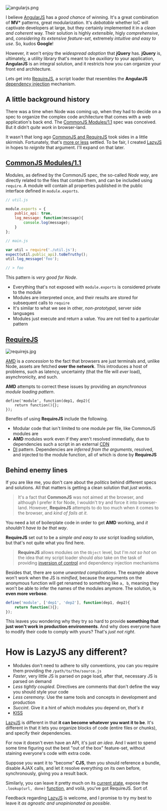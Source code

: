 ![angularjs.png][1]

I believe [AngularJS](http://angularjs.org/ "Angular Model-View-Whatever Framework") has a _good chance_ of winning. It's a great combination of **MV*** patterns, great modularization. It's _debatable_ whether IoC will captivate developers at large, but they certainly implemented it in a _clean and coherent_ way. Their solution is highly _extensible_, higly _comprehensive_, and, _considering its extensive feature-set_, extremely _intuitive and easy to use_. So, kudos **Google**!

However, it won't enjoy the _widespread adoption_ that **jQuery** has. **jQuery** is, ultimately, a utility library that's meant to be _auxiliary_ to your application, **AngularJS** is an integral solution, and it restricts how you can organize your front end architecture.

Lets get into [RequireJS](http://requirejs.org/ "RequireJS script loader"), a script loader that resembles the **AngularJS** [dependency injection](http://en.wikipedia.org/wiki/Dependency_injection "Dependency Injection") mechanism.

## A little background history ##

There was a time when Node was coming up, when they had to decide on a spec to organize the complex code architecture that comes with a web application's back end. The [CommonJS Modules/1.1](http://wiki.commonjs.org/wiki/Modules/1.1 "CommonJS Modules Spec") spec was conceived. But it didn't _quite work_ in browser-land.

It wasn't that long ago [CommonJS and RequireJS](http://blog.millermedeiros.com/amd-is-better-for-the-web-than-commonjs-modules/ "AMD is better for the web than CommonJS modules, by Miller Medeiros") took sides in a little skirmish. Fortunately, that's [more or less](http://tomdale.net/2012/01/amd-is-not-the-answer/ "AMD is Not the Answer, by Tom Dale") settled. To be fair, I created [LazyJS](http://bevacqua.github.io/lazyjs/ "LazyJS: The minimalist JS loader") in hopes to _reignite_ that argument. I'll expand on that later.

## [CommonJS Modules/1.1](http://wiki.commonjs.org/wiki/Modules/1.1 "CommonJS Modules Spec") ##

Modules, as defined by the CommonJS spec, the so-called _Node way_, are directly related to the files that contain them, and can be included using `require`. A module will contain all properties published in the public interface defined in `module.exports`.

```js
// util.js

module.exports = {
	public_api: true,
	log_message: function(message){
		console.log(message);
	}
};

// main.js

var util = require('./util.js');
expect(util.public_api).toBeTruthy();
util.log_message('foo');

// > foo
```

This pattern is _very good for Node_.

- Everything that's not exposed with `module.exports` is considered private to the module
- Modules are interpreted once, and their results are stored for subsequent calls to `require`
- It's similar to what we see in other, _non-prototypal_, server side languages
- Modules just execute and return a value. You are not tied to a particular pattern

## [RequireJS](http://requirejs.org/ "RequireJS script loader") ##

![requirejs.jpg][2]

[AMD](http://requirejs.org/docs/whyamd.html "Why AMD? - RequireJS") is a _concession_ to the fact that browsers are just terminals and, unlike Node, assets are fetched **over the network**. This introduces a host of problems, such as latency, uncertainty (that the file will _ever_ load), asynchronicity, and such.

**AMD** attempts to correct these issues by providing an _asynchronous module loading pattern_.

	define('module', function(dep1, dep2){
		return function(){};
	});

Benefits of using **RequireJS** include the following.

- Modular code that isn't limited to one module per file, like CommonJS modules are
- **AMD** modules work even if they aren't resolved immediatly, due to dependencies such a script in an external [CDN](https://en.wikipedia.org/wiki/Content_delivery_network "Content Delivery Network")
- [DI](http://en.wikipedia.org/wiki/Dependency_injection "Dependency Injection") pattern. Dependencies are _inferred from the arguments_, resolved, and injected to the module function, all of which is done by **RequireJS**

## Behind enemy lines ##

If you are like me, you don't care about the _politics_ behind different specs and solutions. All that matters is getting a clean solution that _just works_.

> It's a fact that **CommonJS** was not aimed at the browser, and although I prefer it for Node, I wouldn't try and force it into browser-land. However, **RequireJS** attempts to do too much when it comes to the browser, and _kind of fails at it_.

You need a lot of boilerplate code in order to get **AMD** working, and _it shouldn't have to be that way_. 

**RequireJS** set out to be a _simple and easy to use_ script loading solution, but that's not quite what you find here.

> **RequireJS** allows modules on the `Object` level, but  I'm _not so hot_ on the idea that my script loader should _also_ take on the task of providing [inversion of control](http://en.wikipedia.org/wiki/Inversion_of_control "Inversion of Control technique") and dependency injection mechanisms

Besides that, there are some _unwanted complications_. The example above won't work when the JS is _minified_, because the arguments on the anonymous function will get renamed to something like `a, b`, meaning they won't be able to infer the names of the modules anymore. The solution, is **even more verbose**.

```js
define('module', ['dep1', 'dep2'], function(dep1, dep2){
	return function(){};
});
```

This leaves you wondering why they try so hard to provide **something that just won't work in production environments**. And why does everyone have to modify their code to comply with yours? That's _just not right_.

# How is **LazyJS** any different? #

- Modules don't need to adhere to silly conventions, you can you require them providing the `/path/to/the/source.js`
- _Faster_, very little JS is parsed on page load, after that, necessary JS is parsed on demand
- _Less tightly coupled_. Directives are comments that don't define the way you should style your code
- _Less ceremony_. Use the same tools and concepts in development and production
- _Succint_. Give it a hint of which modules you depend on, _that's it_
- [KISS](http://en.wikipedia.org/wiki/KISS_principle "Keep it simple stupid")

[LazyJS](http://bevacqua.github.io/lazyjs/ "LazyJS: The minimalist JS loader") is different in that **it can become whatever you want it to be**. It's different in that it lets you organize blocks of code (entire files or chunks), and specify their dependencies.

For now it doesn't even have an API, it's just _an idea_. And I want to spend some time figuring out the best "out of the box" feature-set, without staining everyone's code with extra code.

Suppose you want it to "become" **CJS**, then you should reference a bundle, disable AJAX calls, and let it resolve everything on its own before, synchronously, giving you a result back.

Similarly, you can leave it pretty much on its [current state](https://github.com/bevacqua/lazyjs/tree/9d3c3173ec067a83f5e4afafc29b9e195ef05798 "LazyJS on GitHub"), expose the `.lookup(url, done)` [function](https://github.com/bevacqua/lazyjs/blob/9d3c3173ec067a83f5e4afafc29b9e195ef05798/src/lazy-loader.js#L112 "LazyJS on GitHub"), and voilá, you've got RequireJS. Sort of.

Feedback regarding [LazyJS](http://bevacqua.github.io/lazyjs/ "LazyJS: The minimalist JS loader") is welcome, and I promise to try my best to leave it _as agnostic and unopinionated as possible_.

  [1]: https://i.imgur.com/hYmljo5.png "AngularJS application framework"
  [2]: https://i.imgur.com/tkY5UGR.jpg "RequireJS script loader"
